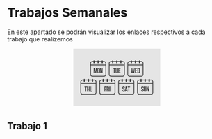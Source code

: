 # **Trabajos Semanales**

En este apartado se podrán visualizar los enlaces respectivos a cada trabajo que realizemos 

<p align="center">
    <img src="../imgs/semana.jpg" width="200">
</p>


## **Trabajo 1** 


